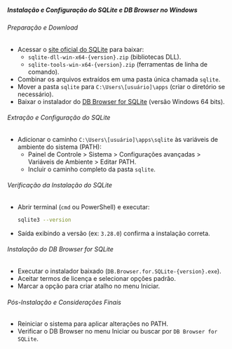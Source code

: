 ##### Instalação e Configuração do SQLite e DB Browser no Windows  
###### Preparação e Download  
- Acessar o [site oficial do SQLite](https://www.sqlite.org/) para baixar:  
	- `sqlite-dll-win-x64-{version}.zip` (bibliotecas DLL).  
	- `sqlite-tools-win-x64-{version}.zip` (ferramentas de linha de comando).  
- Combinar os arquivos extraídos em uma pasta única chamada `sqlite`.  
- Mover a pasta `sqlite` para `C:\Users\[usuário]\apps` (criar o diretório se necessário).  
- Baixar o instalador do [DB Browser for SQLite](https://sqlitebrowser.org/) (versão Windows 64 bits).  

###### Extração e Configuração do SQLite  
- Adicionar o caminho `C:\Users\[usuário]\apps\sqlite` às variáveis de ambiente do sistema (PATH):  
	- Painel de Controle > Sistema > Configurações avançadas > Variáveis de Ambiente > Editar PATH.  
	- Incluir o caminho completo da pasta `sqlite`.  

###### Verificação da Instalação do SQLite  
- Abrir terminal (`cmd` ou PowerShell) e executar:  
	```bash  
	sqlite3 --version  
	```  
- Saída exibindo a versão (ex: `3.28.0`) confirma a instalação correta.  

###### Instalação do DB Browser for SQLite  
- Executar o instalador baixado (`DB.Browser.for.SQLite-{version}.exe`).  
- Aceitar termos de licença e selecionar opções padrão.  
- Marcar a opção para criar atalho no menu Iniciar.  

###### Pós-Instalação e Considerações Finais  
- Reiniciar o sistema para aplicar alterações no PATH.  
- Verificar o DB Browser no menu Iniciar ou buscar por `DB Browser for SQLite`.  